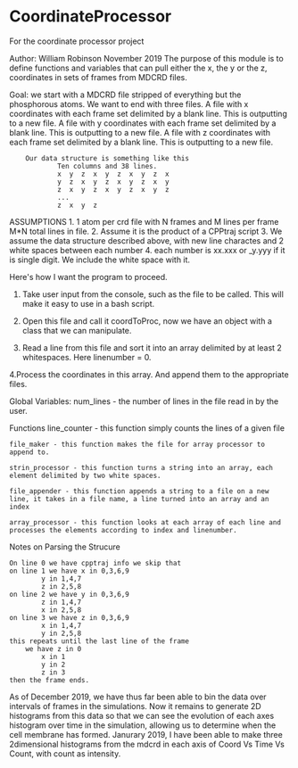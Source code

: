 # CoordinateProcessor
For the coordinate processor project

Author: William Robinson November 2019
The purpose of this module is to define functions and variables that can pull either the x, the y or the z, coordinates
in sets of frames from MDCRD files.

Goal: we start with a MDCRD file stripped of everything but the phosphorous atoms. We want to end with three files.
        A file with x coordinates with each frame set delimited by a blank line. This is outputting to a new file.
        A file with y coordinates with each frame set delimited by a blank line. This is outputting to a new file.
        A file with z coordinates with each frame set delimited by a blank line. This is outputting to a new file.

        Our data structure is something like this
                Ten columns and 38 lines.
                x  y  z  x  y  z  x  y  z  x
                y  z  x  y  z  x  y  z  x  y
                z  x  y  z  x  y  z  x  y  z
                ...
                z  x  y  z
ASSUMPTIONS
    1. 1 atom per crd file with N frames and M lines per frame M*N total lines in file.
    2. Assume it is the product of a CPPtraj script
    3. We assume the data structure described above, with new line charactes and 2 white spaces between each number
    4. each number is xx.xxx or _y.yyy if it is single digit. We include the white space with it.

Here's how I want the program to proceed.
1. Take user input from the console, such as the file to be called. This will make it easy to use in a bash script.

2. Open this file and call it coordToProc, now we have an object with a class that we can manipulate.

3. Read a line from this file and sort it into an array delimited by at least 2 whitespaces. Here linenumber = 0.

4.Process the coordinates in this array. And append them to the appropriate files.


Global Variables:
	num_lines - the number of lines in the file read in by the user. 

Functions
	line_counter - this function simply counts the lines of a given file 
	
	file_maker - this function makes the file for array processor to append to. 

	strin_processor - this function turns a string into an array, each element delimited by two white spaces.

	file_appender - this function appends a string to a file on a new line, it takes in a file name, a line turned into an array and an index

	array_processor - this function looks at each array of each line and processes the elements according to index and linenumber. 


Notes on Parsing the Strucure

	On line 0 we have cpptraj info we skip that 
	on line 1 we have x in 0,3,6,9
			y in 1,4,7
			z in 2,5,8
	on line 2 we have y in 0,3,6,9
			z in 1,4,7
			x in 2,5,8
	on line 3 we have z in 0,3,6,9
			x in 1,4,7
			y in 2,5,8
	this repeats until the last line of the frame
		we have z in 0
			x in 1
			y in 2
			z in 3
	then the frame ends. 
As of December 2019, we have thus far been able to bin the data over intervals of frames in the simulations. Now it remains to generate 2D histograms from this data so that we can see the evolution of each axes histogram over time in the simulation, allowing us to determine when the cell membrane has formed. 
Janurary 2019, I have been able to make three 2dimensional histograms from the mdcrd in each axis of Coord Vs Time Vs Count, with count as intensity. 
